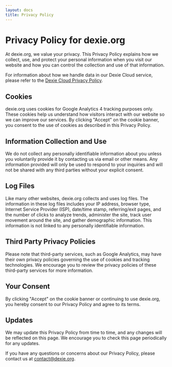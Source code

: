```yaml
---
layout: docs
title: Privacy Policy
---
```


# Privacy Policy for dexie.org

At dexie.org, we value your privacy. This Privacy Policy explains how we collect, use, and protect your personal information when you visit our website and how you can control the collection and use of that information.

For information about how we handle data in our Dexie Cloud service, please refer to the [Dexie Cloud Privacy Policy](/cloud/privacy).

## Cookies

dexie.org uses cookies for Google Analytics 4 tracking purposes only. These cookies help us understand how visitors interact with our website so we can improve our services. By clicking "Accept" on the cookie banner, you consent to the use of cookies as described in this Privacy Policy.

## Information Collection and Use

We do not collect any personally identifiable information about you unless you voluntarily provide it by contacting us via email or other means. Any information provided will only be used to respond to your inquiries and will not be shared with any third parties without your explicit consent.

## Log Files

Like many other websites, dexie.org collects and uses log files. The information in these log files includes your IP address, browser type, Internet Service Provider (ISP), date/time stamp, referring/exit pages, and the number of clicks to analyze trends, administer the site, track user movement around the site, and gather demographic information. This information is not linked to any personally identifiable information.

## Third Party Privacy Policies

Please note that third-party services, such as Google Analytics, may have their own privacy policies governing the use of cookies and tracking technologies. We encourage you to review the privacy policies of these third-party services for more information.

## Your Consent

By clicking "Accept" on the cookie banner or continuing to use dexie.org, you hereby consent to our Privacy Policy and agree to its terms.

## Updates

We may update this Privacy Policy from time to time, and any changes will be reflected on this page. We encourage you to check this page periodically for any updates.

If you have any questions or concerns about our Privacy Policy, please contact us at [contact@dexie.org](mailto:contact@dexie.org).
